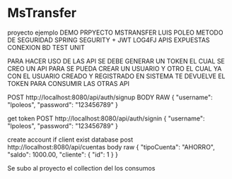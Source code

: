 # MsTransfer
proyecto ejemplo
DEMO PRPYECTO MSTRANSFER LUIS POLEO
METODO DE SEGURIDAD SPRING SEGURITY + JWT
LOG4FJ
APIS EXPUESTAS
CONEXION BD 
TEST UNIT

PARA HACER USO DE LAS API SE DEBE GENERAR UN TOKEN EL CUAL SE CREO UN API PARA SE PUEDA CREAR UN USUARIO Y OTRO  EL CUAL YA CON EL  USUARIO CREADO Y REGISTRADO EN SISTEMA TE  DEVUELVE EL TOKEN PARA CONSUMIR LAS OTRAS API 

POST http://localhost:8080/api/auth/signup
BODY RAW
{
"username": "lpoleos",
"password": "123456789"
}

get token
POST http://localhost:8080/api/auth/signin
{
"username": "lpoleos",
"password": "123456789"
}

create account if client exist database
post http://localhost:8080/api/cuentas
body raw
{
    "tipoCuenta": "AHORRO",
    "saldo": 1000.00,
    "cliente": {
            "id": 1
     }
}

Se subo al proyecto el collection del los consumos

